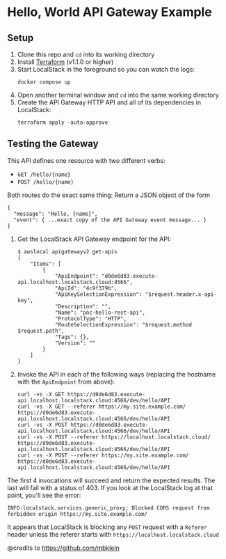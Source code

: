# Hello, World API Gateway Example

## Setup

1. Clone this repo and `cd` into its working directory
2. Install [Terraform](https://www.terraform.io/downloads) (v1.1.0 or higher)
3. Start LocalStack in the foreground so you can watch the logs:
   ```
   docker compose up
   ```
4. Open another terminal window and `cd` into the same working directory
5. Create the API Gateway HTTP API and all of its dependencies in LocalStack:
   ```
   terraform apply -auto-approve
   ```

## Testing the Gateway

This API defines one resource with two different verbs:

- `GET /hello/{name}`
- `POST /hello/{name}`

Both routes do the exact same thing: Return a JSON object of the form
```
{
  "message": "Hello, {name}",
  "event": { ...exact copy of the API Gateway event message... }
}
```

1. Get the LocalStack API Gateway endpoint for the API:
   ```
   $ awslocal apigatewayv2 get-apis
   {
       "Items": [
           {
               "ApiEndpoint": "d0de6d83.execute-api.localhost.localstack.cloud:4566",
               "ApiId": "4c9f379b",
               "ApiKeySelectionExpression": "$request.header.x-api-key",
               "Description": "",
               "Name": "poc-hello-rest-api",
               "ProtocolType": "HTTP",
               "RouteSelectionExpression": "$request.method $request.path",
               "Tags": {},
               "Version": ""
           }
       ]
   }
   ```
2. Invoke the API in each of the following ways (replacing the hostname with the `ApiEndpoint` from above):
   ```
   curl -vs -X GET https://d0de6d83.execute-api.localhost.localstack.cloud:4566/dev/hello/API
   curl -vs -X GET --referer https://my.site.example.com/ https://d0de6d83.execute-api.localhost.localstack.cloud:4566/dev/hello/API
   curl -vs -X POST https://d0de6d83.execute-api.localhost.localstack.cloud:4566/dev/hello/API
   curl -vs -X POST --referer https://localhost.localstack.cloud/ https://d0de6d83.execute-api.localhost.localstack.cloud:4566/dev/hello/API
   curl -vs -X POST --referer https://my.site.example.com/ https://d0de6d83.execute-api.localhost.localstack.cloud:4566/dev/hello/API
   ```

The first 4 invocations will succeed and return the expected results. The last will fail with a status of 403. If you look at the LocalStack log at that point, you'll see the error:
```
INFO:localstack.services.generic_proxy: Blocked CORS request from forbidden origin https://my.site.example.com/
```

It appears that LocalStack is blocking any `POST` request with a `Referer` header unless the referer starts with `https://localhost.localstack.cloud`


@credits to https://github.com/mbklein